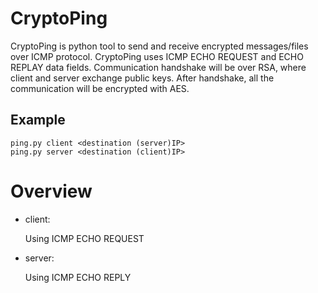 # CryptoPing
CryptoPing is python tool to send and receive encrypted messages/files over ICMP protocol. CryptoPing uses ICMP ECHO REQUEST and ECHO REPLAY data fields. Communication handshake will be over RSA, where client and server exchange public keys. After handshake, all the communication will be encrypted with AES.


## Example
```
ping.py client <destination (server)IP>
ping.py server <destination (client)IP>
```

# Overview
- client:

    Using ICMP ECHO REQUEST

- server:

    Using ICMP ECHO REPLY
